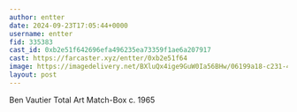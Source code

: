 ```yaml
---
author: entter
date: 2024-09-23T17:05:44+0000
username: entter
fid: 335383
cast_id: 0xb2e51f642696efa496235ea73359f1ae6a207917
cast: https://farcaster.xyz/entter/0xb2e51f64
image: https://imagedelivery.net/BXluQx4ige9GuW0Ia56BHw/06199a18-c231-4737-a857-43e9076ef300/original
layout: post
---
```


Ben Vautier
Total Art Match-Box
c. 1965

<img src='https://imagedelivery.net/BXluQx4ige9GuW0Ia56BHw/06199a18-c231-4737-a857-43e9076ef300/original' alt='' referrerpolicy='no-referrer'/>
